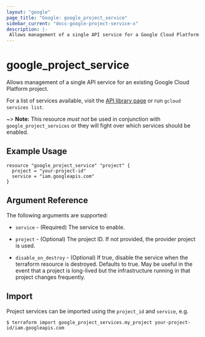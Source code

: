 ```yaml
---
layout: "google"
page_title: "Google: google_project_service"
sidebar_current: "docs-google-project-service-x"
description: |-
 Allows management of a single API service for a Google Cloud Platform project.
---
```


# google\_project\_service

Allows management of a single API service for an existing Google Cloud Platform project. 

For a list of services available, visit the
[API library page](https://console.cloud.google.com/apis/library) or run `gcloud services list`.

~> **Note:** This resource _must not_ be used in conjunction with
   `google_project_services` or they will fight over which services should be enabled.

## Example Usage

```hcl
resource "google_project_service" "project" {
  project = "your-project-id"
  service = "iam.googleapis.com"
}
```

## Argument Reference

The following arguments are supported:

* `service` - (Required) The service to enable.

* `project` - (Optional) The project ID. If not provided, the provider project is used.

* `disable_on_destroy` - (Optional) If true, disable the service when the terraform resource is destroyed.  Defaults to true.  May be useful in the event that a project is long-lived but the infrastructure running in that project changes frequently.

## Import

Project services can be imported using the `project_id` and `service`, e.g.

```
$ terraform import google_project_services.my_project your-project-id/iam.googleapis.com
```
